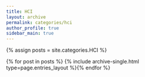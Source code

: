 ```yaml
---
title: HCI
layout: archive
permalink: categories/hci
author_profile: true
sidebar_main: true
---
```


{% assign posts = site.categories.HCI %}

{% for post in posts %} {% include archive-single.html type=page.entries_layout %}{% endfor %}
